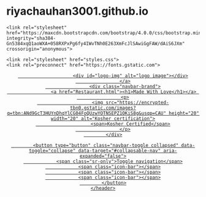 # riyachauhan3001.github.io

<!doctype html>
<html lang="en">
<head>
	<meta charset="utf-8">
	 <meta http-equiv="X-UA-Compatible" content="IE=edge">
    <meta name="viewport" content="width=device-width, initial-scale=1">
    <title>Restaurant</title>

    <link rel="stylesheet" href="https://maxcdn.bootstrapcdn.com/bootstrap/4.0.0/css/bootstrap.min.css" integrity="sha384-Gn5384xqQ1aoWXA+058RXPxPg6fy4IWvTNh0E263XmFcJlSAwiGgFAW/dAiS6JXm" crossorigin="anonymous">
<script src="https://maxcdn.bootstrapcdn.com/bootstrap/4.0.0/js/bootstrap.min.js" integrity="sha384-JZR6Spejh4U02d8jOt6vLEHfe/JQGiRRSQQxSfFWpi1MquVdAyjUar5+76PVCmYl" crossorigin="anonymous"></script>

    <link rel="stylesheet" href="styles.css">
    <link rel="preconnect" href="https://fonts.gstatic.com">
<link rel="preconnect" href="https://fonts.gstatic.com">
<link href="https://fonts.googleapis.com/css2?family=Lora:ital@1&display=swap" rel="stylesheet">

  </head>
<body>
	<header>
		<nav id="header-nav" class="navbar navbar-default">
			<div class="container">
				<div class="navbar-header">
					<a href="Restaurant.html" visible-md visible-lg >

						<div id="logo-img" alt="logo image"></div>
                    </a>
                    <div class="navbar-brand">
                    <a href="Restaurant.html"><h1>Made With Love</h1></a> 
                    <p>
                    	<img src="https://encrypted-tbn0.gstatic.com/images?q=tbn:ANd9GcT3HUYnDhqYlCG04FoQUzwYOTNSEPZ1OKiS8g&usqp=CAU" height="20" width="20" alt="Kosher certification">
                    	<span>Kosher Certified</span>
                    </p>
			</div>

			<button type="button" class="navbar-toggle collapsed" data-toggle="collapse" data-target="#collapsable-nav" aria-expanded="false">
				<span class="sr-only">Toggle navigation</span>
				<span class="icon-bar"></span>
				<span class="icon-bar"></span>
				<span class="icon-bar"></span>
			</button>
	</header>


  <!-- jQuery (Bootstrap JS plugins depend on it) -->
  <script src="https://code.jquery.com/jquery-3.2.1.slim.min.js" integrity="sha384-KJ3o2DKtIkvYIK3UENzmM7KCkRr/rE9/Qpg6aAZGJwFDMVNA/GpGFF93hXpG5KkN" crossorigin="anonymous"></script>
<script src="https://cdnjs.cloudflare.com/ajax/libs/popper.js/1.12.9/umd/popper.min.js" integrity="sha384-ApNbgh9B+Y1QKtv3Rn7W3mgPxhU9K/ScQsAP7hUibX39j7fakFPskvXusvfa0b4Q" crossorigin="anonymous"></script>
  <script src="jquery-3.5.1.js"></script>
  <script src="bootstrap.min.js"></script>
  <script src="script.js"></script>
</body>
</html>
